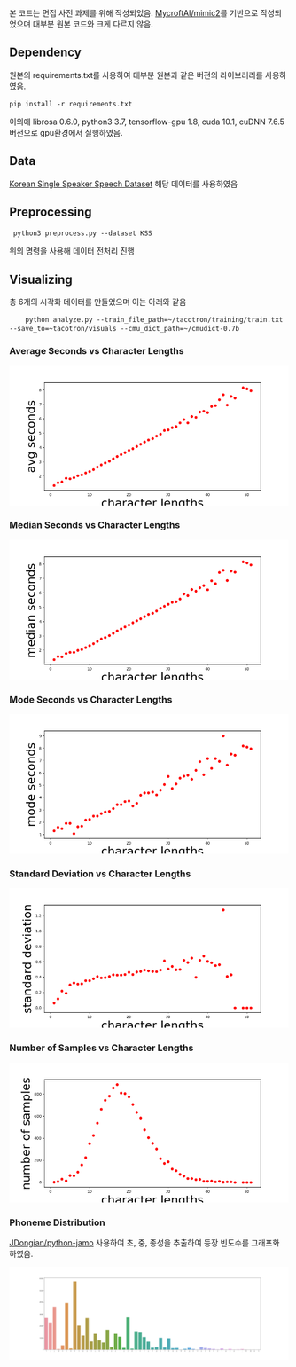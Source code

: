 
본 코드는 면접 사전 과제를 위해 작성되었음.
[MycroftAI/mimic2](https://github.com/MycroftAI/mimic2)를 기반으로 작성되었으며 대부분 원본 코드와 크게 다르지 않음.


## Dependency
원본의 requirements.txt를 사용하여 대부분 원본과 같은 버전의 라이브러리를 사용하였음.
   ```
   pip install -r requirements.txt
   ```
이외에 librosa 0.6.0, python3 3.7, tensorflow-gpu 1.8, cuda 10.1, cuDNN 7.6.5 버전으로 gpu환경에서 실행하였음.


## Data
[Korean Single Speaker Speech Dataset](https://www.kaggle.com/bryanpark/korean-single-speaker-speech-dataset) 해당 데이터를 사용하였음


## Preprocessing
  ```
   python3 preprocess.py --dataset KSS
   ```
위의 명령을 사용해 데이터 전처리 진행 


## Visualizing
총 6개의 시각화 데이터를 만들었으며 이는 아래와 같음

```
    python analyze.py --train_file_path=~/tacotron/training/train.txt --save_to=~tacotron/visuals --cmu_dict_path=~/cmudict-0.7b
```

### Average Seconds vs Character Lengths
![avgsecvslen](final_visuals/char_len_vs_avg_secs.png)

### Median Seconds vs Character Lengths
![medsecvslen](final_visuals/char_len_vs_med_secs.png)

### Mode Seconds vs Character Lengths
![modesecvslen](final_visuals/char_len_vs_mode_secs.png)

### Standard Deviation vs Character Lengths
![stdvslen](final_visuals/char_len_vs_std.png)

### Number of Samples vs Character Lengths
![numvslen](final_visuals/char_len_vs_num_samples.png)

### Phoneme Distribution
[JDongian/python-jamo](https://github.com/JDongian/python-jamo) 사용하여 초, 중, 종성을 추출하여 등장 빈도수를 그래프화 하였음.

![phonemes](final_visuals/phoneme_dist.png)
